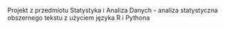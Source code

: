 Projekt z przedmiotu Statystyka i Analiza Danych - analiza statystyczna obszernego tekstu z użyciem języka R i Pythona
